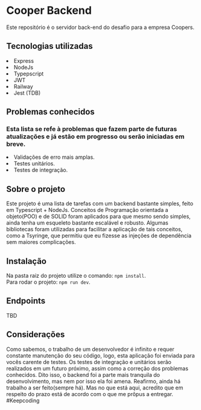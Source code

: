# Cooper Backend
Este repositório é o servidor back-end do desafio para a empresa Coopers.

## Tecnologias utilizadas
<li>Express</li>
<li>NodeJs</li>
<li>Typepscript</li>
<li>JWT</li>
<li>Railway</li>
<li>Jest (TDB)</li>

## Problemas conhecidos
### Esta lista se refe à problemas que fazem parte de futuras atualizações e já estão em progresso ou serão iniciadas em breve.
<li>Validações de erro mais amplas.</li>
<li>Testes unitários.</li>
<li>Testes de integração.</li>

## Sobre o projeto
Este projeto é uma lista de tarefas com um backend bastante simples, feito em Typescript + NodeJs. Conceitos de Programação orientada a objeto(POO) e de SOLID foram aplicados para que mesmo sendo simples, ainda tenha um esqueleto bastante escalável e robusto. Algumas bibliotecas foram utilizadas para facilitar a aplicação de tais conceitos, como a Tsyringe, que permitiu que eu fizesse as injeções de dependência sem maiores complicações.

## Instalação

Na pasta raiz do projeto utilize o comando: ```npm install```.
<br>
Para rodar o projeto: ```npm run dev```.

## Endpoints
TBD

## Considerações
Como sabemos, o trabalho de um desenvolvedor é infinito e requer constante manutenção do seu código, logo, esta aplicação foi enviada para vocês carente de testes. Os testes de integração e unitários serão realizados em um futuro próximo, assim como a correção dos problemas conhecidos. Dito isso, o backend foi a parte mais tranquila do desenvolvimento, mas nem por isso ela foi amena. Reafirmo, ainda há trabalho a ser feito(sempre há). Mas no que está aqui, acredito que em respeito do prazo está de acordo com o que me prôpus a entregar. #Keepcoding